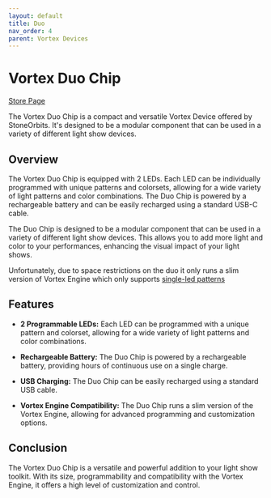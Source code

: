 ```yaml
---
layout: default
title: Duo
nav_order: 4
parent: Vortex Devices
---
```


# Vortex Duo Chip
[Store Page](https://stoneorbits.com/products/duo-chip)

The Vortex Duo Chip is a compact and versatile Vortex Device offered by StoneOrbits. It's designed to be a modular component that can be used in a variety of different light show devices.

## Overview

The Vortex Duo Chip is equipped with 2 LEDs. Each LED can be individually programmed with unique patterns and colorsets, allowing for a wide variety of light patterns and color combinations. The Duo Chip is powered by a rechargeable battery and can be easily recharged using a standard USB-C cable.

The Duo Chip is designed to be a modular component that can be used in a variety of different light show devices. This allows you to add more light and color to your performances, enhancing the visual impact of your light shows.

Unfortunately, due to space restrictions on the duo it only runs a slim version of Vortex Engine which only supports [single-led patterns](patterns.html)

## Features

- **2 Programmable LEDs:** Each LED can be programmed with a unique pattern and colorset, allowing for a wide variety of light patterns and color combinations.

- **Rechargeable Battery:** The Duo Chip is powered by a rechargeable battery, providing hours of continuous use on a single charge.

- **USB Charging:** The Duo Chip can be easily recharged using a standard USB cable.

- **Vortex Engine Compatibility:** The Duo Chip runs a slim version of the Vortex Engine, allowing for advanced programming and customization options.

## Conclusion

The Vortex Duo Chip is a versatile and powerful addition to your light show toolkit. With its size, programmability and compatibility with the Vortex Engine, it offers a high level of customization and control.
